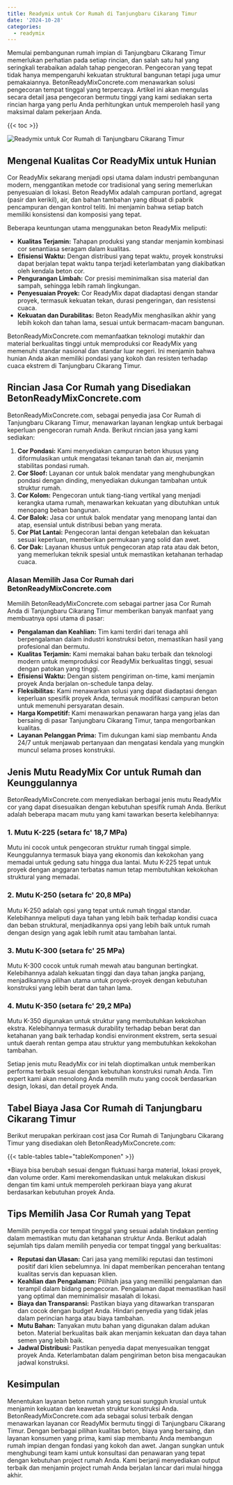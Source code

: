```yaml
---
title: Readymix untuk Cor Rumah di Tanjungbaru Cikarang Timur
date: '2024-10-28'
categories:
  - readymix
---
```


Memulai pembangunan rumah impian di Tanjungbaru Cikarang Timur memerlukan perhatian pada setiap rincian, dan salah satu hal yang seringkali terabaikan adalah tahap pengecoran. Pengecoran yang tepat tidak hanya mempengaruhi kekuatan struktural bangunan tetapi juga umur pemakaiannya. BetonReadyMixConcrete.com menawarkan solusi pengecoran tempat tinggal yang terpercaya. Artikel ini akan mengulas secara detail jasa pengecoran bermutu tinggi yang kami sediakan serta rincian harga yang perlu Anda perhitungkan untuk memperoleh hasil yang maksimal dalam pekerjaan Anda.

{{< toc >}}

![Readymix untuk Cor Rumah di Tanjungbaru Cikarang Timur](https://betoncor8.github.io/cor/harga-beton-readymix-concrete%20(25).png)

## Mengenal Kualitas Cor ReadyMix untuk Hunian

Cor ReadyMix sekarang menjadi opsi utama dalam industri pembangunan modern, menggantikan metode cor tradisional yang sering memerlukan penyesuaian di lokasi. Beton ReadyMix adalah campuran portland, agregat (pasir dan kerikil), air, dan bahan tambahan yang dibuat di pabrik pencampuran dengan kontrol teliti. Ini menjamin bahwa setiap batch memiliki konsistensi dan komposisi yang tepat.

Beberapa keuntungan utama menggunakan beton ReadyMix meliputi:

- **Kualitas Terjamin:** Tahapan produksi yang standar menjamin kombinasi cor senantiasa seragam dalam kualitas.
- **Efisiensi Waktu:** Dengan distribusi yang tepat waktu, proyek konstruksi dapat berjalan tepat waktu tanpa terjadi keterlambatan yang diakibatkan oleh kendala beton cor.
- **Pengurangan Limbah:** Cor presisi meminimalkan sisa material dan sampah, sehingga lebih ramah lingkungan.
- **Penyesuaian Proyek:** Cor ReadyMix dapat diadaptasi dengan standar proyek, termasuk kekuatan tekan, durasi pengeringan, dan resistensi cuaca.
- **Kekuatan dan Durabilitas:** Beton ReadyMix menghasilkan akhir yang lebih kokoh dan tahan lama, sesuai untuk bermacam-macam bangunan.

BetonReadyMixConcrete.com memanfaatkan teknologi mutakhir dan material berkualitas tinggi untuk memproduksi cor ReadyMix yang memenuhi standar nasional dan standar luar negeri. Ini menjamin bahwa hunian Anda akan memiliki pondasi yang kokoh dan resisten terhadap cuaca ekstrem di Tanjungbaru Cikarang Timur.

## Rincian Jasa Cor Rumah yang Disediakan BetonReadyMixConcrete.com

BetonReadyMixConcrete.com, sebagai penyedia jasa Cor Rumah di Tanjungbaru Cikarang Timur, menawarkan layanan lengkap untuk berbagai keperluan pengecoran rumah Anda. Berikut rincian jasa yang kami sediakan:

1. **Cor Pondasi:** Kami menyediakan campuran beton khusus yang diformulasikan untuk mengatasi tekanan tanah dan air, menjamin stabilitas pondasi rumah.
2. **Cor Sloof:** Layanan cor untuk balok mendatar yang menghubungkan pondasi dengan dinding, menyediakan dukungan tambahan untuk struktur rumah.
3. **Cor Kolom:** Pengecoran untuk tiang-tiang vertikal yang menjadi kerangka utama rumah, menawarkan kekuatan yang dibutuhkan untuk menopang beban bangunan.
4. **Cor Balok:** Jasa cor untuk balok mendatar yang menopang lantai dan atap, esensial untuk distribusi beban yang merata.
5. **Cor Plat Lantai:** Pengecoran lantai dengan ketebalan dan kekuatan sesuai keperluan, memberikan permukaan yang solid dan awet.
6. **Cor Dak:** Layanan khusus untuk pengecoran atap rata atau dak beton, yang memerlukan teknik spesial untuk memastikan ketahanan terhadap cuaca.

### Alasan Memilih Jasa Cor Rumah dari BetonReadyMixConcrete.com

Memilih BetonReadyMixConcrete.com sebagai partner jasa Cor Rumah Anda di Tanjungbaru Cikarang Timur memberikan banyak manfaat yang membuatnya opsi utama di pasar:

- **Pengalaman dan Keahlian:** Tim kami terdiri dari tenaga ahli berpengalaman dalam industri konstruksi beton, memastikan hasil yang profesional dan bermutu.
- **Kualitas Terjamin:** Kami memakai bahan baku terbaik dan teknologi modern untuk memproduksi cor ReadyMix berkualitas tinggi, sesuai dengan patokan yang tinggi.
- **Efisiensi Waktu:** Dengan sistem pengiriman on-time, kami menjamin proyek Anda berjalan on-schedule tanpa delay.
- **Fleksibilitas:** Kami menawarkan solusi yang dapat diadaptasi dengan keperluan spesifik proyek Anda, termasuk modifikasi campuran beton untuk memenuhi persyaratan desain.
- **Harga Kompetitif:** Kami menawarkan penawaran harga yang jelas dan bersaing di pasar Tanjungbaru Cikarang Timur, tanpa mengorbankan kualitas.
- **Layanan Pelanggan Prima:** Tim dukungan kami siap membantu Anda 24/7 untuk menjawab pertanyaan dan mengatasi kendala yang mungkin muncul selama proses konstruksi.

## Jenis Mutu ReadyMix Cor untuk Rumah dan Keunggulannya

BetonReadyMixConcrete.com menyediakan berbagai jenis mutu ReadyMix cor yang dapat disesuaikan dengan kebutuhan spesifik rumah Anda. Berikut adalah beberapa macam mutu yang kami tawarkan beserta kelebihannya:

### 1\. Mutu K-225 (setara fc' 18,7 MPa)

Mutu ini cocok untuk pengecoran struktur rumah tinggal simple. Keunggulannya termasuk biaya yang ekonomis dan kekokohan yang memadai untuk gedung satu hingga dua lantai. Mutu K-225 tepat untuk proyek dengan anggaran terbatas namun tetap membutuhkan kekokohan struktural yang memadai.

### 2\. Mutu K-250 (setara fc' 20,8 MPa)

Mutu K-250 adalah opsi yang tepat untuk rumah tinggal standar. Kelebihannya meliputi daya tahan yang lebih baik terhadap kondisi cuaca dan beban struktural, menjadikannya opsi yang lebih baik untuk rumah dengan design yang agak lebih rumit atau tambahan lantai.

### 3\. Mutu K-300 (setara fc' 25 MPa)

Mutu K-300 cocok untuk rumah mewah atau bangunan bertingkat. Kelebihannya adalah kekuatan tinggi dan daya tahan jangka panjang, menjadikannya pilihan utama untuk proyek-proyek dengan kebutuhan konstruksi yang lebih berat dan tahan lama.

### 4\. Mutu K-350 (setara fc' 29,2 MPa)

Mutu K-350 digunakan untuk struktur yang membutuhkan kekokohan ekstra. Kelebihannya termasuk durability terhadap beban berat dan ketahanan yang baik terhadap kondisi environment ekstrem, serta sesuai untuk daerah rentan gempa atau struktur yang membutuhkan kekokohan tambahan.

Setiap jenis mutu ReadyMix cor ini telah dioptimalkan untuk memberikan performa terbaik sesuai dengan kebutuhan konstruksi rumah Anda. Tim expert kami akan menolong Anda memilih mutu yang cocok berdasarkan design, lokasi, dan detail proyek Anda.

## Tabel Biaya Jasa Cor Rumah di Tanjungbaru Cikarang Timur

Berikut merupakan perkiraan cost jasa Cor Rumah di Tanjungbaru Cikarang Timur yang disediakan oleh BetonReadyMixConcrete.com:

{{< table-tables table="tableKomponen" >}}

\*Biaya bisa berubah sesuai dengan fluktuasi harga material, lokasi proyek, dan volume order. Kami merekomendasikan untuk melakukan diskusi dengan tim kami untuk memperoleh perkiraan biaya yang akurat berdasarkan kebutuhan proyek Anda.

## Tips Memilih Jasa Cor Rumah yang Tepat

Memilih penyedia cor tempat tinggal yang sesuai adalah tindakan penting dalam memastikan mutu dan ketahanan struktur Anda. Berikut adalah sejumlah tips dalam memilih penyedia cor tempat tinggal yang berkualitas:

- **Reputasi dan Ulasan:** Cari jasa yang memiliki reputasi dan testimoni positif dari klien sebelumnya. Ini dapat memberikan pencerahan tentang kualitas servis dan kepuasan klien.
- **Keahlian dan Pengalaman:** Pilihlah jasa yang memiliki pengalaman dan terampil dalam bidang pengecoran. Pengalaman dapat memastikan hasil yang optimal dan meminimalisir masalah di lokasi.
- **Biaya dan Transparansi:** Pastikan biaya yang ditawarkan transparan dan cocok dengan budget Anda. Hindari penyedia yang tidak jelas dalam perincian harga atau biaya tambahan.
- **Mutu Bahan:** Tanyakan mutu bahan yang digunakan dalam adukan beton. Material berkualitas baik akan menjamin kekuatan dan daya tahan semen yang lebih baik.
- **Jadwal Distribusi:** Pastikan penyedia dapat menyesuaikan tenggat proyek Anda. Keterlambatan dalam pengiriman beton bisa mengacaukan jadwal konstruksi.

## Kesimpulan

Menentukan layanan beton rumah yang sesuai sungguh krusial untuk menjamin kekuatan dan keawetan struktur konstruksi Anda. BetonReadyMixConcrete.com ada sebagai solusi terbaik dengan menawarkan layanan cor ReadyMix bermutu tinggi di Tanjungbaru Cikarang Timur. Dengan berbagai pilihan kualitas beton, biaya yang bersaing, dan layanan konsumen yang prima, kami siap membantu Anda membangun rumah impian dengan fondasi yang kokoh dan awet. Jangan sungkan untuk menghubungi team kami untuk konsultasi dan penawaran yang tepat dengan kebutuhan project rumah Anda. Kami berjanji menyediakan output terbaik dan menjamin project rumah Anda berjalan lancar dari mulai hingga akhir.
